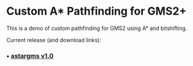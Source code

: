 # Custom A* Pathfinding for GMS2+

This is a demo of custom pathfinding for GMS2 using A* and bitshifting.

Current release (and download links):
### • [astargms v1.0](https://github.com/chloroken/astar/releases/tag/1.0)
